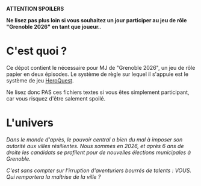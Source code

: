 **ATTENTION SPOILERS**

**Ne lisez pas plus loin si vous souhaitez un jour participer au jeu de rôle "Grenoble 2026" en tant que joueur.**.


# C'est quoi ?

Ce dépot contient le nécessaire pour MJ de "Grenoble 2026", un jeu de rôle papier en deux épisodes.
Le système de règle sur lequel il s'appuie est le système de jeu [HeroQuest](https://en.wikipedia.org/wiki/HeroQuest_(role-playing_game)).

Ne lisez donc PAS ces fichiers textes si vous êtes simplement participant, car vous risquez d'être salement spoilé.


# L'univers

_Dans le monde d'après, le pouvoir central a bien du mal à imposer son autorité aux villes résilientes._
_Nous sommes en 2026, et après 6 ans de droite les candidats se profilent pour de nouvelles élections municipales à Grenoble._

_C'est sans compter sur l'irruption d'aventuriers bourrés de talents : VOUS. Qui remportera la maîtrise de la ville ?_
